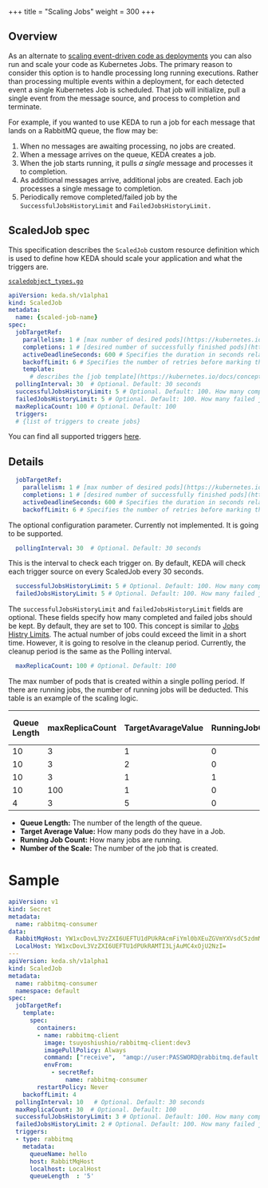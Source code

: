 +++
title = "Scaling Jobs"
weight = 300
+++


## Overview

As an alternate to [scaling event-driven code as deployments](../scaling-deployments) you can also run and scale your code as Kubernetes Jobs.  The primary reason to consider this option is to handle processing long running executions.  Rather than processing multiple events within a deployment, for each detected event a single Kubernetes Job is scheduled.  That job will initialize, pull a single event from the message source, and process to completion and terminate.

For example, if you wanted to use KEDA to run a job for each message that lands on a RabbitMQ queue, the flow may be:

1. When no messages are awaiting processing, no jobs are created.
1. When a message arrives on the queue, KEDA creates a job.
1. When the job starts running, it pulls *a single* message and processes it to completion.
1. As additional messages arrive, additional jobs are created.  Each job processes a single message to completion.
1. Periodically remove completed/failed job by the `SuccessfulJobsHistoryLimit` and `FailedJobsHistoryLimit.`

## ScaledJob spec

This specification describes the `ScaledJob` custom resource definition which is used to define how KEDA should scale your application and what the triggers are.

[`scaledobject_types.go`](https://github.com/kedacore/keda/blob/master/pkg/apis/keda/v1alpha1/scaledobject_types.go)

```yaml
apiVersion: keda.sh/v1alpha1
kind: ScaledJob
metadata:
  name: {scaled-job-name}
spec:
  jobTargetRef:
    parallelism: 1 # [max number of desired pods](https://kubernetes.io/docs/concepts/workloads/controllers/jobs-run-to-completion/#controlling-parallelism)
    completions: 1 # [desired number of successfully finished pods](https://kubernetes.io/docs/concepts/workloads/controllers/jobs-run-to-completion/#controlling-parallelism)
    activeDeadlineSeconds: 600 # Specifies the duration in seconds relative to the startTime that the job may be active before the system tries to terminate it; value must be positive integer
    backoffLimit: 6 # Specifies the number of retries before marking this job failed. Defaults to 6
    template:
      # describes the [job template](https://kubernetes.io/docs/concepts/workloads/controllers/jobs-run-to-completion/)
  pollingInterval: 30  # Optional. Default: 30 seconds
  successfulJobsHistoryLimit: 5 # Optional. Default: 100. How many completed jobs should be kept.
  failedJobsHistoryLimit: 5 # Optional. Default: 100. How many failed jobs should be kept.
  maxReplicaCount: 100 # Optional. Default: 100
  triggers:
  # {list of triggers to create jobs}
```

You can find all supported triggers [here](../scalers).

## Details

```yaml
  jobTargetRef:
    parallelism: 1 # [max number of desired pods](https://kubernetes.io/docs/concepts/workloads/controllers/jobs-run-to-completion/#controlling-parallelism)
    completions: 1 # [desired number of successfully finished pods](https://kubernetes.io/docs/concepts/workloads/controllers/jobs-run-to-completion/#controlling-parallelism)
    activeDeadlineSeconds: 600 # Specifies the duration in seconds relative to the startTime that the job may be active before the system tries to terminate it; value must be positive integer
    backoffLimit: 6 # Specifies the number of retries before marking this job failed. Defaults to 6
```

The optional configuration parameter. Currently not implemented. It is going to be supported. 

```yaml
  pollingInterval: 30  # Optional. Default: 30 seconds
```

This is the interval to check each trigger on. By default, KEDA will check each trigger source on every ScaledJob every 30 seconds.


```yaml
  successfulJobsHistoryLimit: 5 # Optional. Default: 100. How many completed jobs should be kept.
  failedJobsHistoryLimit: 5 # Optional. Default: 100. How many failed jobs should be kept.
```

The `successfulJobsHistoryLimit` and `failedJobsHistoryLimit` fields are optional. These fields specify how many completed and failed jobs should be kept. By default, they are set to 100. This concept is similar to [Jobs Histry Limits](https://kubernetes.io/docs/tasks/job/automated-tasks-with-cron-jobs/#jobs-history-limits). The actual number of jobs could exceed the limit in a short time. However, it is going to resolve in the cleanup period. Currently, the cleanup period is the same as the Polling interval.

```yaml
  maxReplicaCount: 100 # Optional. Default: 100
```

The max number of pods that is created within a single polling period. If there are running jobs, the number of running jobs will be deducted. This table is an example of the scaling logic.

| Queue Length | maxReplicaCount | TargetAvarageValue | RunningJobCount | Number of the Scale |
| ------- | ------ | ------- | ------ | ----- |
| 10 | 3 | 1 | 0 | 3 |
| 10 | 3 | 2 | 0 | 3 |
| 10 | 3 | 1 | 1 | 2 |
| 10 | 100 | 1 | 0 | 10 | 
| 4 | 3 | 5 | 0 | 1 |

* **Queue Length:** The number of the length of the queue.
* **Target Average Value:** How many pods do they have in a Job.
* **Running Job Count:** How many jobs are running.
* **Number of the Scale:** The number of the job that is created.

# Sample


```yaml
apiVersion: v1
kind: Secret
metadata:
  name: rabbitmq-consumer
data:
  RabbitMqHost: YW1xcDovL3VzZXI6UEFTU1dPUkRAcmFiYml0bXEuZGVmYXVsdC5zdmMuY2x1c3Rlci5sb2NhbDo1Njcy
  LocalHost: YW1xcDovL3VzZXI6UEFTU1dPUkRAMTI3LjAuMC4xOjU2NzI=
---
apiVersion: keda.sh/v1alpha1
kind: ScaledJob
metadata:
  name: rabbitmq-consumer
  namespace: default
spec:
  jobTargetRef:
    template:
      spec:
        containers:
        - name: rabbitmq-client
          image: tsuyoshiushio/rabbitmq-client:dev3
          imagePullPolicy: Always
          command: ["receive",  "amqp://user:PASSWORD@rabbitmq.default.svc.cluster.local:5672", "job"]
          envFrom:
            - secretRef:
                name: rabbitmq-consumer
        restartPolicy: Never
    backoffLimit: 4  
  pollingInterval: 10   # Optional. Default: 30 seconds
  maxReplicaCount: 30  # Optional. Default: 100
  successfulJobsHistoryLimit: 3 # Optional. Default: 100. How many completed jobs should be kept.
  failedJobsHistoryLimit: 2 # Optional. Default: 100. How many failed jobs should be kept.
  triggers:
  - type: rabbitmq
    metadata:
      queueName: hello
      host: RabbitMqHost
      localhost: LocalHost
      queueLength  : '5'
```
